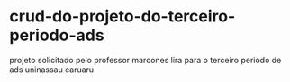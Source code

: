 # crud-do-projeto-do-terceiro-periodo-ads
 projeto solicitado pelo professor marcones lira para o terceiro periodo de ads uninassau caruaru
